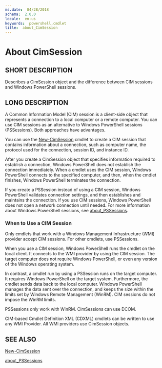 ```yaml
---
ms.date:  04/28/2018
schema:  2.0.0
locale:  en-us
keywords:  powershell,cmdlet
title:  about_CimSession
---
```


# About CimSession

## SHORT DESCRIPTION

Describes a CimSession object and the difference between CIM sessions and
Windows PowerShell sessions.

## LONG DESCRIPTION

A Common Information Model (CIM) session is a client-side object that
represents a connection to a local computer or a remote computer. You can
use CIM sessions as an alternative to Windows PowerShell sessions
(PSSessions). Both approaches have advantages.

You can use the [New-CimSession](../../CimCmdlets/New-CimSession.md) cmdlet to create a CIM session that contains
information about a connection, such as computer name, the protocol used
for the connection, session ID, and instance ID.

After you create a CimSession object that specifies information required to
establish a connection, Windows PowerShell does not establish the
connection immediately. When a cmdlet uses the CIM session,
Windows PowerShell connects to the specified computer, and then, when the
cmdlet finishes, Windows PowerShell terminates the connection.

If you create a PSSession instead of using a CIM session,
Windows PowerShell validates connection settings, and then establishes and
maintains the connection. If you use CIM sessions, Windows PowerShell
does not open a network connection until needed. For more information about
Windows PowerShell sessions, see [about_PSSessions](about_PSSessions.md).

### When to Use a CIM Session

Only cmdlets that work with a Windows Management Infrastructure (WMI)
provider accept CIM sessions. For other cmdlets, use PSSessions.

When you use a CIM session, Windows PowerShell runs the cmdlet on the
local client. It connects to the WMI provider by using the CIM session.
The target computer does not require Windows PowerShell, or even any
version of the Windows operating system.

In contrast, a cmdlet run by using a PSSession runs on the target
computer. It requires Windows PowerShell on the target system.
Furthermore, the cmdlet sends data back to the local computer.
Windows PowerShell manages the data sent over the connection, and keeps
the size within the limits set by Windows Remote Management (WinRM). CIM
sessions do not impose the WinRM limits.

PSSessions only work with WinRM. CimSessions can use DCOM.

CIM-based Cmdlet Definition XML (CDXML) cmdlets can be written to use any
WMI Provider. All WMI providers use CimSession objects.

## SEE ALSO

[New-CimSession](../../CimCmdlets/New-CimSession.md)

[about_PSSessions](about_PSSessions.md)